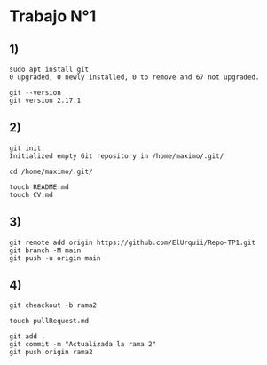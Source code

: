 Trabajo N°1
========================

## 1)

```
sudo apt install git
0 upgraded, 0 newly installed, 0 to remove and 67 not upgraded.

git --version
git version 2.17.1
```

## 2)

```
git init
Initialized empty Git repository in /home/maximo/.git/

cd /home/maximo/.git/

touch README.md
touch CV.md
```

## 3)

```
git remote add origin https://github.com/ElUrquii/Repo-TP1.git
git branch -M main
git push -u origin main
```

## 4)

```
git cheackout -b rama2

touch pullRequest.md

git add .
git commit -m "Actualizada la rama 2"
git push origin rama2
```
